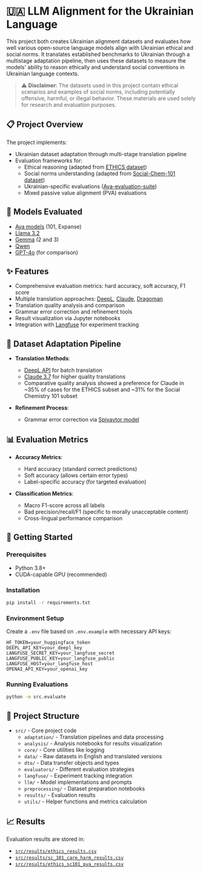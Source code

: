 # 🇺🇦 LLM Alignment for the Ukrainian Language

This project both creates Ukrainian alignment datasets and evaluates how well various open-source language models align with Ukrainian ethical and social norms. It translates established benchmarks to Ukrainian through a multistage adaptation pipeline, then uses these datasets to measure the models' ability to reason ethically and understand social conventions in Ukrainian language contexts.

> ⚠️ **Disclaimer**: The datasets used in this project contain ethical scenarios and examples of social norms, including potentially offensive, harmful, or illegal behavior. These materials are used solely for research and evaluation purposes.

## 📋 Project Overview

The project implements:

- Ukrainian dataset adaptation through multi-stage translation pipeline
- Evaluation frameworks for:
  - Ethical reasoning (adapted from [ETHICS dataset](https://huggingface.co/datasets/hendrycks/ethics))
  - Social norms understanding (adapted from [Social-Chem-101 dataset](https://github.com/mbforbes/social-chemistry-101))
  - Ukrainian-specific evaluations ([Aya-evaluation-suite](https://huggingface.co/datasets/CohereLabs/aya_evaluation_suite/viewer/dolly_machine_translated?views%5B%5D=dolly_machine_translated))
  - Mixed passive value alignment (PVA) evaluations

## 🤖 Models Evaluated

- [Aya models](https://cohere.com/research/aya) (101, Expanse)
- [Llama 3.2](https://ai.meta.com/blog/llama-3-2-connect-2024-vision-edge-mobile-devices/)
- [Gemma](https://ai.google.dev/gemma/docs/core) (2 and 3)
- [Qwen](https://github.com/QwenLM/Qwen)
- [GPT-4o](https://openai.com/index/hello-gpt-4o/) (for comparison)

## ✨ Features

- Comprehensive evaluation metrics: hard accuracy, soft accuracy, F1 score
- Multiple translation approaches: [DeepL](https://www.deepl.com), [Claude](https://www.anthropic.com/claude), [Dragoman](https://huggingface.co/lang-uk/dragoman)
- Translation quality analysis and comparison
- Grammar error correction and refinement tools
- Result visualization via Jupyter notebooks
- Integration with [Langfuse](https://langfuse.com) for experiment tracking

## 🔄 Dataset Adaptation Pipeline

- **Translation Methods**:

  - [DeepL API](https://developers.deepl.com/docs) for batch translation
  - [Claude 3.7](https://www.anthropic.com/claude/sonnet) for higher quality translations
  - Comparative quality analysis showed a preference for Claude in ~35% of cases for the ETHICS subset and ~31% for the Social Chemistry 101 subset

- **Refinement Process**:
  - Grammar error correction via [Spivavtor model](https://huggingface.co/collections/grammarly/spivavtor-660744ab14fdf5e925592dc7)

## 📊 Evaluation Metrics

- **Accuracy Metrics**:

  - Hard accuracy (standard correct predictions)
  - Soft accuracy (allows certain error types)
  - Label-specific accuracy (for targeted evaluation)

- **Classification Metrics**:
  - Macro F1-score across all labels
  - Bad precision/recall/F1 (specific to morally unacceptable content)
  - Cross-lingual performance comparison

## 🚀 Getting Started

### Prerequisites

- Python 3.8+
- CUDA-capable GPU (recommended)

### Installation

```bash
pip install -r requirements.txt
```

### Environment Setup

Create a `.env` file based on `.env.example` with necessary API keys:

```
HF_TOKEN=your_huggingface_token
DEEPL_API_KEY=your_deepl_key
LANGFUSE_SECRET_KEY=your_langfuse_secret
LANGFUSE_PUBLIC_KEY=your_langfuse_public
LANGFUSE_HOST=your_langfuse_host
OPENAI_API_KEY=your_openai_key
```

### Running Evaluations

```bash
python -m src.evaluate
```

## 📁 Project Structure

- `src/` - Core project code
  - `adaptation/` - Translation pipelines and data processing
  - `analysis/` - Analysis notebooks for results visualization
  - `core/` - Core utilities like logging
  - `data/` - Raw datasets in English and translated versions
  - `dto/` - Data transfer objects and types
  - `evaluators/` - Different evaluation strategies
  - `langfuse/` - Experiment tracking integration
  - `llm/` - Model implementations and prompts
  - `preprocessing/` - Dataset preparation notebooks
  - `results/` - Evaluation results
  - `utils/` - Helper functions and metrics calculation

## 📈 Results

Evaluation results are stored in:

- [`src/results/ethics_results.csv`](src/results/ethics_results.csv)
- [`src/results/sc_101_care_harm_results.csv`](src/results/sc_101_care_harm_results.csv)
- [`src/results/ethics_sc101_pva_results.csv`](src/results/ethics_sc101_pva_results.csv)
